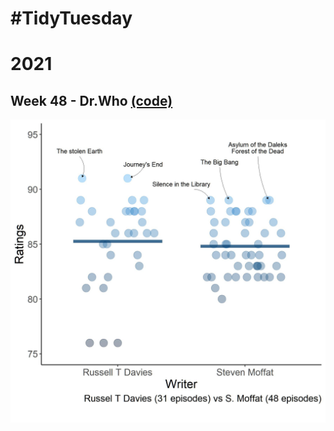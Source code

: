 # #TidyTuesday
# 2021
## Week 48 - Dr.Who [(code)](https://github.com/pgomba/TidyTuesday/tree/main/2021/drWho_48)
![Test Image 4](2021/drWho_48/plots/drwho.jpg)
